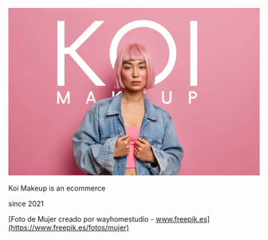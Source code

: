 ![KOI MAKEUP](https://raw.githubusercontent.com/CamiloArias47/koishop/main/public/images/welcomeImage.jpg)

Koi Makeup is an ecommerce

since 2021


[Foto de Mujer creado por wayhomestudio - www.freepik.es](https://www.freepik.es/fotos/mujer)

